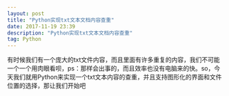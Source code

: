 ```yaml
---
layout: post
title: "Python实现txt文本文档内容查重"
date: 2017-11-19 23:39
description: "Python实现txt文本文档内容查重"
tag: Python
---
```

有时候我们有一个庞大的txt文件内容，而且里面有许多重复的内容，我们不可能一个一个用肉眼看呗，ps：那样会出事的，而且效率也没有电脑来的快。so，今天我们就用Python来实现一个txt文本内容的查重，并且支持图形化的界面和文件位置的选择，那让我们开始吧

```

```
